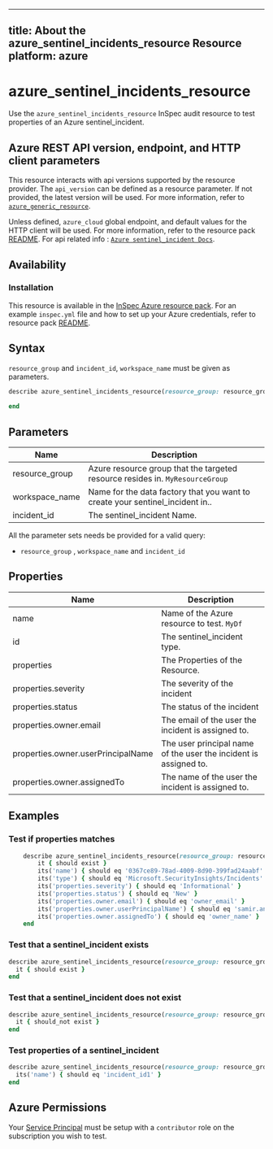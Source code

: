 ---
title: About the azure_sentinel_incidents_resource Resource
platform: azure
  ---

# azure_sentinel_incidents_resource

Use the `azure_sentinel_incidents_resource` InSpec audit resource to test properties of an Azure sentinel_incident.

## Azure REST API version, endpoint, and HTTP client parameters

This resource interacts with api versions supported by the resource provider.
The `api_version` can be defined as a resource parameter.
If not provided, the latest version will be used.
For more information, refer to [`azure_generic_resource`](azure_generic_resource.md).

Unless defined, `azure_cloud` global endpoint, and default values for the HTTP client will be used.
For more information, refer to the resource pack [README](../../README.md).
For api related info : [`Azure sentinel_incident Docs`](https://docs.microsoft.com/en-us/rest/api/securityinsights/incidents/get).


## Availability

### Installation

This resource is available in the [InSpec Azure resource pack](https://github.com/inspec/inspec-azure).
For an example `inspec.yml` file and how to set up your Azure credentials, refer to resource pack [README](../../README.md#Service-Principal).

## Syntax

`resource_group` and `incident_id`, `workspace_name` must be given as parameters.

  ```ruby
  describe azure_sentinel_incidents_resource(resource_group: resource_group, workspace_name: workspace_name, incident_id: incident_id) do
    
  end
  ```

## Parameters

| Name                           | Description                                                                       |
  |--------------------------------|-----------------------------------------------------------------------------------|
| resource_group                 | Azure resource group that the targeted resource resides in. `MyResourceGroup`     |
| workspace_name                           | Name for the data factory that you want to create your sentinel_incident in..                                                                 |
| incident_id                 | The sentinel_incident Name. |

All the parameter sets needs be provided for a valid query:
- `resource_group` , `workspace_name` and `incident_id`
## Properties

| Name                           | Description                                                                      |
  |--------------------------------|----------------------------------------------------------------------------------|
| name                           | Name of the Azure resource to test. `MyDf`                                       |
| id                             | The sentinel_incident type.                                                 |
| properties                     | The Properties of the Resource.                                | 
| properties.severity | The severity of the incident | `properties.severity` |
| properties.status| The status of the incident | `properties.status` |
| properties.owner.email | The email of the user the incident is assigned to. | `properties.owner.email` |
| properties.owner.userPrincipalName| The user principal name of the user the incident is assigned to. | `properties.owner.userPrincipalName` |
| properties.owner.assignedTo | The name of the user the incident is assigned to. | `properties.owner.assignedTo` |

## Examples

### Test if properties matches

```ruby
    describe azure_sentinel_incidents_resource(resource_group: resource_group, workspace_name: workspace_name, incident_id: incident_id) do
        it { should exist }
        its('name') { should eq '0367ce89-78ad-4009-8d90-399fad24aabf' }
        its('type') { should eq 'Microsoft.SecurityInsights/Incidents' }
        its('properties.severity') { should eq 'Informational' }
        its('properties.status') { should eq 'New' }
        its('properties.owner.email') { should eq 'owner_email' }
        its('properties.owner.userPrincipalName') { should eq 'samir.anand_progress.com#EXT#@getchef.onmicrosoft.com' }
        its('properties.owner.assignedTo') { should eq 'owner_name' }
    end
```


### Test that a sentinel_incident exists

  ```ruby
  describe azure_sentinel_incidents_resource(resource_group: resource_group, workspace_name: workspace_name, incident_id: incident_id) do
    it { should exist }
  end
  ```

### Test that a sentinel_incident does not exist

  ```ruby
  describe azure_sentinel_incidents_resource(resource_group: resource_group, workspace_name: workspace_name, incident_id: 'should not exit') do
    it { should_not exist }
  end
  ```

### Test properties of a sentinel_incident

  ```ruby
  describe azure_sentinel_incidents_resource(resource_group: resource_group, workspace_name: workspace_name, incident_id: 'incident_id1') do
    its('name') { should eq 'incident_id1' }
  end
  ```

## Azure Permissions

Your [Service Principal](https://docs.microsoft.com/en-us/azure/azure-resource-manager/resource-group-create-service-principal-portal) must be setup with a `contributor` role on the subscription you wish to test.